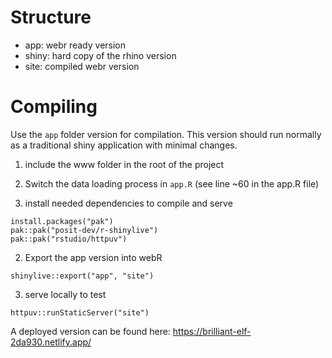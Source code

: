 # Structure
- app: webr ready version
- shiny: hard copy of the rhino version
- site: compiled webr version

# Compiling
Use the `app` folder version for compilation. This version should run normally as a traditional shiny application with minimal changes.
1. include the www folder in the root of the project
2. Switch the data loading process in `app.R` (see line ~60 in the app.R file)

1. install needed dependencies to compile and serve
```
install.packages("pak")
pak::pak("posit-dev/r-shinylive")
pak::pak("rstudio/httpuv")
```

2. Export the app version into webR
```
shinylive::export("app", "site")
```

3. serve locally to test
```
httpuv::runStaticServer("site")
```

A deployed version can be found here: https://brilliant-elf-2da930.netlify.app/